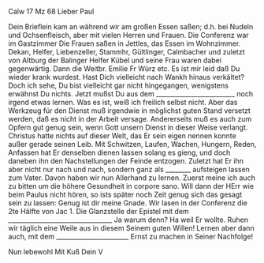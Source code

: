  Calw 17 Mz 68
Lieber Paul

Dein Brieflein kam an während wir am großen Essen saßen; d.h. bei Nudeln und Ochsenfleisch, aber mit vielen Herren und Frauen. Die Conferenz war im Gastzimmer Die Frauen saßen in Jettles, das Essen im Wohnzimmer. Dekan, Helfer, Liebenzeller, Stammhr, Gültlinger, Calmbacher und zuletzt von Altburg der Balinger Helfer Kübel und seine Frau waren dabei gegenwärtig. Dann die Weitbr. Emilie Fr Würz etc. Es ist mir leid daß Du wieder krank wurdest. Hast Dich vielleicht nach Wankh hinaus verkältet? Doch ich sehe, Du bist vielleicht gar nicht hingegangen, wenigstens erwähnst Du nichts. 
Jetzt mußst Du aus dem _________________________ noch irgend etwas lernen. Was es ist, weiß ich freilich selbst nicht. Aber das Werkzeug für den Dienst muß irgendwie in möglichst guten Stand versetzt werden, daß es nicht in der Arbeit versage. Andererseits muß es auch zum Opfern gut genug sein, wenn Gott unsern Dienst in dieser Weise verlangt. Christus hatte nichts auf dieser Welt, das Er sein eigen nennen konnte außer gerade seinen Leib. Mit Schwitzen, Laufen, Wachen, Hungern, Reden, Anfassen hat Er denselben dienen lassen solang es gieng, und doch daneben ihn den Nachstellungen der Feinde entzogen. Zuletzt hat Er ihn aber nicht nur nach und nach, sondern ganz als ________ aufsteigen lassen zum Vater. Davon haben wir nun Allerhand zu lernen. Zuerst meine ich auch zu bitten um die höhere Gesundheit in corpore sano. Will dann der HErr wie beim Paulus nicht hören, so ists später noch Zeit genug sich das gesagt sein zu lassen: Genug ist dir meine Gnade. 
Wir lasen in der Conferenz die 2te Hälfte von Jac 1. Die Glanzstelle der Epistel mit dem _________________________________ Ja warum denn? Ha weil Er wollte. Ruhen wir täglich eine Weile aus in diesem Seinem guten Willen! Lernen aber dann auch, mit dem _______________________ Ernst zu machen in Seiner Nachfolge!

 Nun lebewohl
 Mit Kuß
 Dein V
